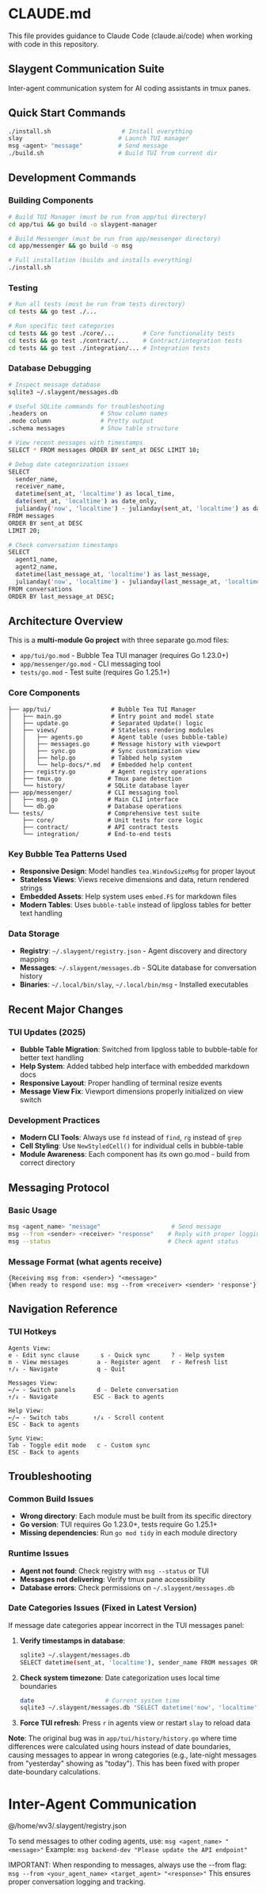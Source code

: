 # CLAUDE.md

This file provides guidance to Claude Code (claude.ai/code) when working with code in this repository.

## Slaygent Communication Suite

Inter-agent communication system for AI coding assistants in tmux panes.

## Quick Start Commands
```bash
./install.sh                    # Install everything
slay                           # Launch TUI manager
msg <agent> "message"          # Send message
./build.sh                     # Build TUI from current dir
```

## Development Commands

### Building Components
```bash
# Build TUI Manager (must be run from app/tui directory)
cd app/tui && go build -o slaygent-manager

# Build Messenger (must be run from app/messenger directory)
cd app/messenger && go build -o msg

# Full installation (builds and installs everything)
./install.sh
```

### Testing
```bash
# Run all tests (must be run from tests directory)
cd tests && go test ./...

# Run specific test categories
cd tests && go test ./core/...        # Core functionality tests
cd tests && go test ./contract/...    # Contract/integration tests
cd tests && go test ./integration/... # Integration tests
```

### Database Debugging
```bash
# Inspect message database
sqlite3 ~/.slaygent/messages.db

# Useful SQLite commands for troubleshooting
.headers on               # Show column names
.mode column              # Pretty output
.schema messages          # Show table structure

# View recent messages with timestamps
SELECT * FROM messages ORDER BY sent_at DESC LIMIT 10;

# Debug date categorization issues
SELECT
  sender_name,
  receiver_name,
  datetime(sent_at, 'localtime') as local_time,
  date(sent_at, 'localtime') as date_only,
  julianday('now', 'localtime') - julianday(sent_at, 'localtime') as days_ago
FROM messages
ORDER BY sent_at DESC
LIMIT 20;

# Check conversation timestamps
SELECT
  agent1_name,
  agent2_name,
  datetime(last_message_at, 'localtime') as last_message,
  julianday('now', 'localtime') - julianday(last_message_at, 'localtime') as days_ago
FROM conversations
ORDER BY last_message_at DESC;
```

## Architecture Overview

This is a **multi-module Go project** with three separate go.mod files:
- `app/tui/go.mod` - Bubble Tea TUI manager (requires Go 1.23.0+)
- `app/messenger/go.mod` - CLI messaging tool
- `tests/go.mod` - Test suite (requires Go 1.25.1+)

### Core Components
```
├── app/tui/                 # Bubble Tea TUI Manager
│   ├── main.go              # Entry point and model state
│   ├── update.go            # Separated Update() logic
│   ├── views/               # Stateless rendering modules
│   │   ├── agents.go        # Agent table (uses bubble-table)
│   │   ├── messages.go      # Message history with viewport
│   │   ├── sync.go          # Sync customization view
│   │   ├── help.go          # Tabbed help system
│   │   └── help-docs/*.md   # Embedded help content
│   ├── registry.go          # Agent registry operations
│   ├── tmux.go             # Tmux pane detection
│   └── history/            # SQLite database layer
├── app/messenger/          # CLI messaging tool
│   ├── msg.go              # Main CLI interface
│   └── db.go               # Database operations
└── tests/                  # Comprehensive test suite
    ├── core/               # Unit tests for core logic
    ├── contract/           # API contract tests
    └── integration/        # End-to-end tests
```

### Key Bubble Tea Patterns Used
- **Responsive Design**: Model handles `tea.WindowSizeMsg` for proper layout
- **Stateless Views**: Views receive dimensions and data, return rendered strings
- **Embedded Assets**: Help system uses `embed.FS` for markdown files
- **Modern Tables**: Uses `bubble-table` instead of lipgloss tables for better text handling

### Data Storage
- **Registry**: `~/.slaygent/registry.json` - Agent discovery and directory mapping
- **Messages**: `~/.slaygent/messages.db` - SQLite database for conversation history
- **Binaries**: `~/.local/bin/slay`, `~/.local/bin/msg` - Installed executables

## Recent Major Changes

### TUI Updates (2025)
- **Bubble Table Migration**: Switched from lipgloss table to bubble-table for better text handling
- **Help System**: Added tabbed help interface with embedded markdown docs
- **Responsive Layout**: Proper handling of terminal resize events
- **Message View Fix**: Viewport dimensions properly initialized on view switch

### Development Practices
- **Modern CLI Tools**: Always use `fd` instead of `find`, `rg` instead of `grep`
- **Cell Styling**: Use `NewStyledCell()` for individual cells in bubble-table
- **Module Awareness**: Each component has its own go.mod - build from correct directory

## Messaging Protocol

### Basic Usage
```bash
msg <agent_name> "message"                    # Send message
msg --from <sender> <receiver> "response"    # Reply with proper logging
msg --status                                 # Check agent status
```

### Message Format (what agents receive)
```
{Receiving msg from: <sender>} "<message>"
{When ready to respond use: msg --from <receiver> <sender> 'response'}
```

## Navigation Reference

### TUI Hotkeys
```
Agents View:
e - Edit sync clause      s - Quick sync      ? - Help system
m - View messages        a - Register agent   r - Refresh list
↑/↓ - Navigate           q - Quit

Messages View:
←/→ - Switch panels      d - Delete conversation
↑/↓ - Navigate          ESC - Back to agents

Help View:
←/→ - Switch tabs       ↑/↓ - Scroll content
ESC - Back to agents

Sync View:
Tab - Toggle edit mode   c - Custom sync
ESC - Back to agents
```

## Troubleshooting

### Common Build Issues
- **Wrong directory**: Each module must be built from its specific directory
- **Go version**: TUI requires Go 1.23.0+, tests require Go 1.25.1+
- **Missing dependencies**: Run `go mod tidy` in each module directory

### Runtime Issues
- **Agent not found**: Check registry with `msg --status` or TUI
- **Messages not delivering**: Verify tmux pane accessibility
- **Database errors**: Check permissions on `~/.slaygent/messages.db`

### Date Categories Issues (Fixed in Latest Version)
If message date categories appear incorrect in the TUI messages panel:

1. **Verify timestamps in database**:
   ```bash
   sqlite3 ~/.slaygent/messages.db
   SELECT datetime(sent_at, 'localtime'), sender_name FROM messages ORDER BY sent_at DESC LIMIT 5;
   ```

2. **Check system timezone**: Date categorization uses local time boundaries
   ```bash
   date                    # Current system time
   sqlite3 ~/.slaygent/messages.db "SELECT datetime('now', 'localtime');"
   ```

3. **Force TUI refresh**: Press `r` in agents view or restart `slay` to reload data

**Note**: The original bug was in `app/tui/history/history.go` where time differences were calculated using hours instead of date boundaries, causing messages to appear in wrong categories (e.g., late-night messages from "yesterday" showing as "today"). This has been fixed with proper date-boundary calculations.

<!-- SLAYGENT-REGISTRY-START -->
# Inter-Agent Communication
@/home/wv3/.slaygent/registry.json

To send messages to other coding agents, use: `msg <agent_name> "<message>"`
Example: `msg backend-dev "Please update the API endpoint"`

IMPORTANT: When responding to messages, always use the --from flag:
`msg --from <your_agent_name> <target_agent> "<response>"`
This ensures proper conversation logging and tracking.

<!-- Registry automatically synced by slaygent-manager -->
<!-- SLAYGENT-REGISTRY-END -->
